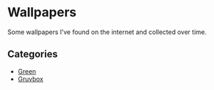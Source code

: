 # Wallpapers

Some wallpapers I've found on the internet and collected over time.

## Categories

- [Green](Green/README.md)
- [Gruvbox](Gruvbox/README.md)
